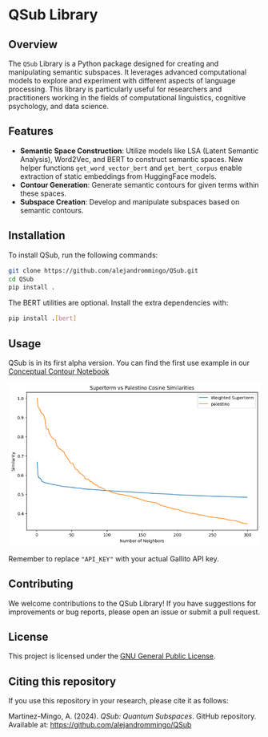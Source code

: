 # QSub Library

## Overview

The `QSub` Library is a Python package designed for creating and manipulating semantic subspaces. It leverages advanced computational models to explore and experiment with different aspects of language processing. This library is particularly useful for researchers and practitioners working in the fields of computational linguistics, cognitive psychology, and data science.

## Features

- **Semantic Space Construction**: Utilize models like LSA (Latent Semantic Analysis), Word2Vec, and BERT to construct semantic spaces. New helper functions `get_word_vector_bert` and `get_bert_corpus` enable extraction of static embeddings from HuggingFace models.
- **Contour Generation**: Generate semantic contours for given terms within these spaces.
- **Subspace Creation**: Develop and manipulate subspaces based on semantic contours.

## Installation

To install QSub, run the following commands:

```bash
git clone https://github.com/alejandrommingo/QSub.git
cd QSub
pip install .
```

The BERT utilities are optional. Install the extra dependencies with:

```bash
pip install .[bert]
```

## Usage

QSub is in its first alpha version. You can find the first use example in our [Conceptual Contour Notebook](https://github.com/alejandrommingo/QSub/blob/main/notebooks/QSub_conceptual_contour_example.ipynb)

![Deserved Neighbors for Conceptual Contour of Palestine](https://github.com/alejandrommingo/QSub/blob/main/img/QSub_conceptual_contour_example.png)

Remember to replace `"API_KEY"` with your actual Gallito API key.

## Contributing

We welcome contributions to the QSub Library! If you have suggestions for improvements or bug reports, please open an issue or submit a pull request.

## License

This project is licensed under the [GNU General Public License](LICENSE).

## Citing this repository

If you use this repository in your research, please cite it as follows:

Martinez-Mingo, A. (2024). *QSub: Quantum Subspaces*. GitHub repository. Available at: https://github.com/alejandrommingo/QSub
